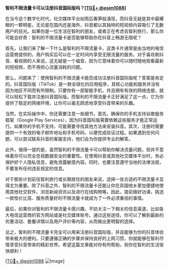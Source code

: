**智利不限流量卡可以注册抖音国际版吗？[[TG💪+ @esim1088](https://t.me/s/esim1088)]**

在当今这个数字化时代，社交媒体平台如雨后春笋般涌现，而抖音无疑是其中最耀眼的一颗明星。无论是在国内还是海外，抖音都以其独特的短视频内容吸引了无数用户的目光。如果你是一位生活在智利的朋友，或者正在考虑去智利旅行，那么你可能会好奇：智利的不限流量卡是否能够帮助你在抖音上畅游无阻呢？

首先，让我们来了解一下什么是智利的不限流量卡。这类卡片通常是由当地的电信运营商提供的，用户购买后可以在一定时间内享受无限流量的服务。对于喜欢刷抖音、看视频的人来说，这无疑是一个福音，因为它意味着你可以随时随地观看最新的短视频，而不用担心流量消耗的问题。

那么，问题来了：使用智利的不限流量卡能否成功注册抖音国际版呢？答案是肯定的。抖音国际版（TikTok）是一款全球化的应用程序，其核心功能和服务并没有因为地区不同而有所限制。只要你有一部智能手机，并且拥有有效的网络连接，就可以轻松下载并注册抖音国际版。而智利的不限流量卡正好满足了这一点，它为你提供了稳定的网络环境，让你可以毫无顾虑地享受抖音带来的乐趣。

当然，在实际操作中，你还需要注意一些细节。首先，确保你的手机支持谷歌服务框架（Google Play Services），因为抖音国际版需要依赖这些服务才能正常运行。如果你的手机不支持，可能需要寻找其他方法来安装抖音。其次，注册时需要提供一个有效的电子邮件地址和手机号码，以便完成验证过程。如果遇到任何问题，可以尝试联系抖音的客服支持，他们会为你提供专业的解答。

此外，值得一提的是，虽然智利的不限流量卡可以帮助你解决流量问题，但并不意味着你可以完全忽视数据安全的重要性。在使用抖音或其他社交媒体平台时，务必保护好个人隐私信息，避免泄露敏感内容。同时，也要注意遵守当地的法律法规，不要发布任何违反规定的信息。

对于那些计划前往智利旅行或长期居住的朋友来说，选择一张合适的不限流量卡显得尤为重要。除了抖音之外，智利的不限流量卡还能让你在异国他乡更加便捷地使用其他社交软件、浏览新闻资讯以及进行在线购物等。因此，提前做好功课，挑选一款性价比高、服务质量好的不限流量卡就成为了一件必须重视的事情。

最后，如果你对智利的不限流量卡感兴趣，不妨关注一下相关的信息渠道，比如各大电信运营商的官方网站或是社交媒体账号。通过这些途径，你可以了解到最新的优惠活动、套餐详情以及用户评价等内容，从而做出更明智的选择。

总之，智利的不限流量卡完全可以用来注册抖音国际版，并且能够为你的抖音体验带来极大的便利。只要遵循正确的步骤并保持良好的上网习惯，你就能够在智利尽情享受抖音带来的精彩世界。希望这篇文章能对你有所帮助，祝你在智利的生活愉快顺利！

[[TG💪+ @esim1088](https://t.me/s/esim1088) ![Image](https://i.postimg.cc/4NQfJmqS/Snipaste-2025-05-13-00-14-12.png)]